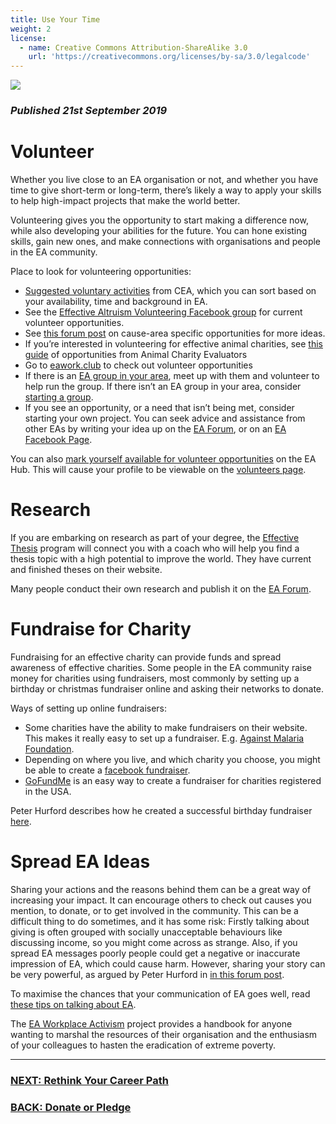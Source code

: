 ```yaml
---
title: Use Your Time
weight: 2
license:
  - name: Creative Commons Attribution-ShareAlike 3.0
    url: 'https://creativecommons.org/licenses/by-sa/3.0/legalcode'
---
```

<p class="large_image_wrapper">
<img src="/img/takeactioneanz.png" />
</p>

### _Published 21st September 2019_

# Volunteer

Whether you live close to an EA organisation or not, and whether you have time to give short-term or long-term, there’s likely a way to apply your skills to help high-impact projects that make the world better.

Volunteering gives you the opportunity to start making a difference now, while also developing your abilities for the future. You can hone existing skills, gain new ones, and make connections with organisations and people in the EA community.

Place to look for volunteering opportunities:

* <a target="_blank" href="https://www.effectivealtruism.org/get-involved#give-your-time">Suggested voluntary activities</a> from CEA, which you can sort based on your availability, time and background in EA.
* See the <a target="_blank" href="https://www.facebook.com/groups/1392613437498240/">Effective Altruism Volunteering Facebook group</a> for current volunteer opportunities.
* See <a target="_blank" href="https://forum.effectivealtruism.org/posts/MYth4Ju4kbfHmJRbA/remote-volunteering-opportunities-in-effective-altruism">this forum post</a> on cause-area specific opportunities for more ideas. 
* If you’re interested in volunteering for effective animal charities, see <a target="_blank" href="https://animalcharityevaluators.org/advocacy-interventions/advocacy-advice/volunteer-effectively/">this guide</a> of opportunities from Animal Charity Evaluators
* Go to <a target="_blank" href="https://www.eawork.club/">eawork.club</a> to check out volunteer opportunities
* If there is an <a target="_blank" href="https://eahub.org/groups/">EA group in your area</a>, meet up with them and volunteer to help run the group. If there isn’t an EA group in your area, consider <a target="_blank" href="/start/">starting a group</a>. 
* If you see an opportunity, or a need that isn’t being met, consider starting your own project. You can seek advice and assistance from other EAs by writing your idea up on the <a target="_blank" href="https://forum.effectivealtruism.org/">EA Forum</a>, or on an <a target="_blank" href="/learn/connect/">EA Facebook Page</a>. 

You can also <a target="_blank" href="https://eahub.org/profiles">mark yourself available for volunteer opportunities</a> on the EA Hub. This will cause your profile to be viewable on the <a target="_blank" href="https://eahub.org/volunteers/">volunteers page</a>. 


# Research

If you are embarking on research as part of your degree, the <a target="_blank" href="http://effectivethesis.com">Effective Thesis</a> program will connect you with a coach who will help you find a thesis topic with a high potential to improve the world. They have current and finished theses on their website. 

Many people conduct their own research and publish it on the <a target="_blank" href="https://forum.effectivealtruism.org/">EA Forum</a>. 

# Fundraise for Charity

Fundraising for an effective charity can provide funds and spread awareness of effective charities. Some people in the EA community raise money for charities using fundraisers, most commonly by setting up a birthday or christmas fundraiser online and asking their networks to donate. 

Ways of setting up online fundraisers:

* Some charities have the ability to make fundraisers on their website. This makes it really easy to set up a fundraiser. E.g. <a target="_blank" href="https://www.againstmalaria.com/Register.aspx">Against Malaria Foundation</a>. 
* Depending on where you live, and which charity you choose, you might be able to create a <a target="_blank" href="http://www.facebook.com/help/990087377765844">facebook fundraiser</a>.
* <a target="_blank" href="http://www.gofundme.com/">GoFundMe</a> is an easy way to create a fundraiser for charities registered in the USA. 

Peter Hurford describes how he created a successful birthday fundraiser <a target="_blank" href="https://forum.effectivealtruism.org/posts/59KBJXSeZvTt6fB6u/how-i-raised-usd5010-32-for-amf-and-how-you-can-too">here</a>.



# Spread EA Ideas

Sharing your actions and the reasons behind them can be a great way of increasing your impact. It can encourage others to check out causes you mention, to donate, or to get involved in the community. This can be a difficult thing to do sometimes, and it has some risk: Firstly talking about giving is often grouped with socially unacceptable behaviours like discussing income, so you might come across as strange. Also, if you spread EA messages poorly people could get a negative or inaccurate impression of EA, which could cause harm. However, sharing your story can be very powerful, as argued by Peter Hurford in <a target="_blank" href="https://forum.effectivealtruism.org/posts/5d3td2YpuCiE8L7yr/to-inspire-people-to-give-be-public-about-your-giving">in this forum post</a>.

To maximise the chances that your communication of EA goes well, read <a target="_blank" href="/learn/communicate-ea">these tips on talking about EA</a>.  

The <a target="_blank" href="https://eaworkplaceactivism.org/">EA Workplace Activism</a> project provides a handbook for anyone wanting to marshal the resources of their organisation and the enthusiasm of your colleagues to hasten the eradication of extreme poverty. 

<hr>

### [NEXT: Rethink Your Career Path](/take_action/career/)

### [BACK: Donate or Pledge](/take_action/donate/)
